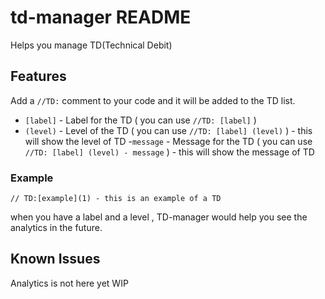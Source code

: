 # td-manager README

Helps you manage TD(Technical Debit)
## Features

Add a `//TD:` comment to your code and it will be added to the TD list.

- `[label]` - Label for the TD ( you can use `//TD: [label]` )
- `(level)` - Level of the TD ( you can use `//TD: [label] (level)` ) - this will show the level of TD
-` message ` - Message for the TD ( you can use `//TD: [label] (level) - message` ) - this will show the message of TD

###  Example
`// TD:[example](1) - this is an example of a TD`

when you have a label and a level , TD-manager would help you see the analytics in the future.
 
 
## Known Issues

Analytics is not here yet
WIP

